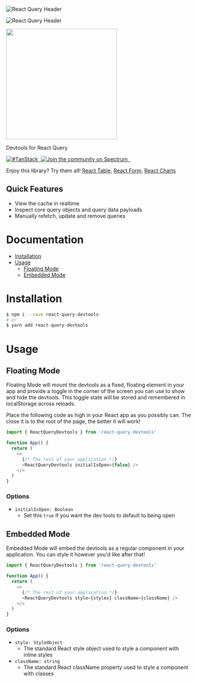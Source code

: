![React Query Header](https://github.com/tannerlinsley/react-query/raw/master/media/header.png)

![React Query Header](https://github.com/tannerlinsley/react-query-devtools/raw/master/media/screenshot.png)

<img src='https://github.com/tannerlinsley/react-query/raw/master/media/logo.png' width='300'/>

Devtools for React Query

<!-- <a href="https://travis-ci.org/tannerlinsley/react-query" target="\_parent">
  <img alt="" src="https://travis-ci.org/tannerlinsley/react-query.svg?branch=master" />
</a> -->
<a href="https://twitter.com/intent/tweet?button_hashtag=TanStack" target="\_parent">
  <img alt="#TanStack" src="https://img.shields.io/twitter/url?color=%2308a0e9&label=%23TanStack&style=social&url=https%3A%2F%2Ftwitter.com%2Fintent%2Ftweet%3Fbutton_hashtag%3DTanStack">
</a><a href="https://bundlephobia.com/result?p=react-query-devtools@latest" target="\_parent">
  <img alt="" src="https://badgen.net/bundlephobia/minzip/react-query-devtools@latest" />
</a><a href="https://spectrum.chat/react-query">
  <img alt="Join the community on Spectrum" src="https://withspectrum.github.io/badge/badge.svg" />
</a><a href="https://github.com/tannerlinsley/react-query-devtools" target="\_parent">
  <img alt="" src="https://img.shields.io/github/stars/tannerlinsley/react-query-devtools.svg?style=social&label=Star" />
</a><a href="https://twitter.com/tannerlinsley" target="\_parent">
  <img alt="" src="https://img.shields.io/twitter/follow/tannerlinsley.svg?style=social&label=Follow" />
</a>

Enjoy this library? Try them all! [React Table](https://github.com/tannerlinsley/react-table), [React Form](https://github.com/tannerlinsley/react-form), [React Charts](https://github.com/tannerlinsley/react-charts)

## Quick Features

- View the cache in realtime
- Inspect core query objects and query data payloads
- Manually refetch, update and remove queries

# Documentation

<!-- START doctoc generated TOC please keep comment here to allow auto update -->
<!-- DON'T EDIT THIS SECTION, INSTEAD RE-RUN doctoc TO UPDATE -->

- [Installation](#installation)
- [Usage](#usage)
  - [Floating Mode](#floating-mode)
  - [Embedded Mode](#embedded-mode)

<!-- END doctoc generated TOC please keep comment here to allow auto update -->

# Installation

```bash
$ npm i --save react-query-devtools
# or
$ yarn add react-query-devtools
```

# Usage

## Floating Mode

Floating Mode will mount the devtools as a fixed, floating element in your app and provide a toggle in the corner of the screen you can use to show and hide the devtools. This toggle state will be stored and remembered in localStorage across reloads.

Place the following code as high in your React app as you possibly can. The close it is to the root of the page, the better it will work!

```js
import { ReactQueryDevtools } from 'react-query-devtools'

function App() {
  return (
    <>
      {/* The rest of your application */}
      <ReactQueryDevtools initialIsOpen={false} />
    </>
  )
}
```

### Options

- `initialIsOpen: Boolean`
  - Set this `true` if you want the dev tools to default to being open

## Embedded Mode

Embedded Mode will embed the devtools as a regular component in your application. You can style it however you'd like after that!

```js
import { ReactQueryDevtools } from 'react-query-devtools'

function App() {
  return (
    <>
      {/* The rest of your application */}
      <ReactQueryDevtools style={styles} className={className} />
    </>
  )
}
```

### Options

- `style: StyleObject`
  - The standard React style object used to style a component with inline styles
- `className: string`
  - The standard React className property used to style a component with classes
